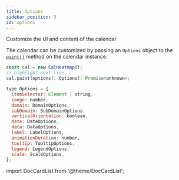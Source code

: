 ```yaml
---
title: Options
sidebar_position: 3
id: options
---
```


Customize the UI and content of the calendar

The calendar can be customized by passing an `Options` object to the [`paint()`](/API/paint.md) method on the calendar instance.

```js title="Usage"
const cal = new CalHeatmap();
// highlight-next-line
cal.paint(options?: Options): Promise<unknown>;
```

```js title="Type Signature"
type Options = {
  itemSelector: Element | string,
  range: number,
  domain: DomainOptions,
  subDomain: SubDomainOptions,
  verticalOrientation: boolean,
  date: DateOptions,
  data: DataOptions,
  label: LabelOptions,
  animationDuration: number,
  tooltip: TooltipOptions,
  legend: LegendOptions,
  scale: ScaleOptions,
};
```

import DocCardList from '@theme/DocCardList';

<DocCardList />
